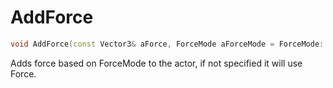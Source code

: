 # AddForce

```c++
void AddForce(const Vector3& aForce, ForceMode aForceMode = ForceMode::Force);
```

Adds force based on ForceMode to the actor, if not specified it will use Force.